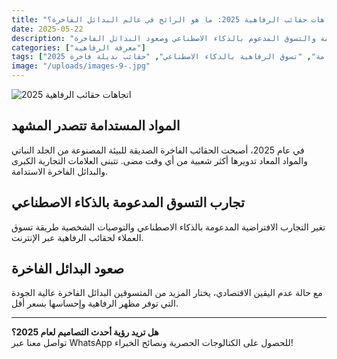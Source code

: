 ```yaml
---
title: "اتجاهات حقائب الرفاهية 2025: ما هو الرائج في عالم البدائل الفاخرة؟"
date: 2025-05-22
description: "استكشف أحدث اتجاهات حقائب الرفاهية لعام 2025، بما في ذلك المواد المستدامة والتسوق المدعوم بالذكاء الاصطناعي وصعود البدائل الفاخرة."
categories: ["معرفة الرفاهية"]
tags: ["اتجاهات حقائب الرفاهية 2025", "حقائب مصممة مستدامة", "تسوق الرفاهية بالذكاء الاصطناعي", "حقائب بديلة فاخرة 2025"]
image: "/uploads/images-9-.jpg"
---
```


![اتجاهات حقائب الرفاهية 2025](/uploads/images-9-.jpg)

## المواد المستدامة تتصدر المشهد

في عام 2025، أصبحت الحقائب الفاخرة الصديقة للبيئة المصنوعة من الجلد النباتي والمواد المعاد تدويرها أكثر شعبية من أي وقت مضى. تتبنى العلامات التجارية الكبرى والبدائل الفاخرة الاستدامة.

## تجارب التسوق المدعومة بالذكاء الاصطناعي

تغير التجارب الافتراضية المدعومة بالذكاء الاصطناعي والتوصيات الشخصية طريقة تسوق العملاء لحقائب الرفاهية عبر الإنترنت.

## صعود البدائل الفاخرة

مع حالة عدم اليقين الاقتصادي، يختار المزيد من المتسوقين البدائل الفاخرة عالية الجودة التي توفر مظهر الرفاهية وإحساسها بسعر أقل.

---

**هل تريد رؤية أحدث التصاميم لعام 2025؟**  
تواصل معنا عبر WhatsApp للحصول على الكتالوجات الحصرية ونصائح الخبراء! 